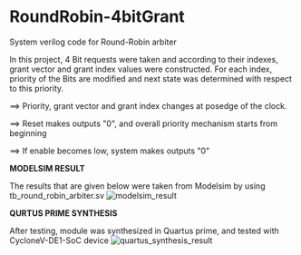 # RoundRobin-4bitGrant
System verilog code for Round-Robin arbiter 

In this project, 4 Bit requests were taken and according to their indexes, grant vector and grant index values were constructed.
For each index, priority of the Bits are modified and next state was determined with respect to this priority.

==> Priority, grant vector and grant index changes at posedge of the clock.

==> Reset makes outputs "0", and overall priority mechanism starts from beginning

==> If enable becomes low, system makes outputs "0"


**MODELSIM RESULT**

The results that are given below were taken from Modelsim by using tb_round_robin_arbiter.sv 
![modelsim_result](https://user-images.githubusercontent.com/98144138/150492867-82e96ea3-bd52-410e-a3ca-1203c009e5c9.png)

**QURTUS PRIME SYNTHESIS**

After testing, module was synthesized in Quartus prime, and tested with CycloneV-DE1-SoC device
![quartus_synthesis_result](https://user-images.githubusercontent.com/98144138/150492991-3a7a6eab-b0a3-44e2-a170-933592eb8376.png)

